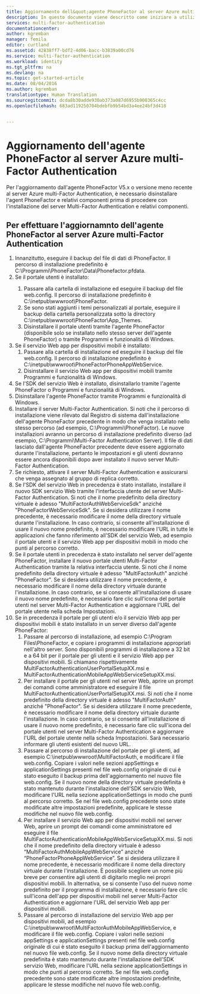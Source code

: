 ```yaml
---
title: Aggiornamento dell&quot;agente PhoneFactor al server Azure multi-Factor Authentication
description: In questo documento viene descritto come iniziare a utilizzare il server Azure MFA e come eseguire l&quot;aggiornamento dall&quot;agente phonefactor precedente.
services: multi-factor-authentication
documentationcenter: 
author: kgremban
manager: femila
editor: curtland
ms.assetid: 42838ff7-bdf2-4d06-bacc-b3839a00cd76
ms.service: multi-factor-authentication
ms.workload: identity
ms.tgt_pltfrm: na
ms.devlang: na
ms.topic: get-started-article
ms.date: 08/04/2016
ms.author: kgremban
translationtype: Human Translation
ms.sourcegitcommit: dcda8b30adde930ab373a087d6955b900365c4cc
ms.openlocfilehash: 683ad119250704bdebfb9b54bd3a4ee24bf3d418


---
```

# <a name="upgrading-the-phonefactor-agent-to-azure-multi-factor-authentication-server"></a>Aggiornamento dell'agente PhoneFactor al server Azure multi-Factor Authentication
Per l'aggiornamento dall'agente PhoneFactor V5.x o versione meno recente al server Azure multi-Factor Authentication, è necessario disinstallare l'agent PhoneFactor e relativi componenti prima di procedere con l'installazione del server Multi-Factor Authentication e relativi componenti.

## <a name="to-upgrade-the-phonefactor-agent-to-azure-multi-factor-authentication-server"></a>Per effettuare l'aggiornamnto dell'agente PhoneFactor al server Azure multi-Factor Authentication
<ol>
<li>Innanzitutto, eseguire il backup del file di dati di PhoneFactor. Il percorso di installazione predefinito è C:\Programmi\PhoneFactor\Data\Phonefactor.pfdata.


<li>Se il portale utenti è installato:</li>
<ol>
<li>Passare alla cartella di installazione ed eseguire il backup del file web.config. Il percorso di installazione predefinito è C:\inetpub\wwwroot\PhoneFactor.</li>


<li>Se sono stati aggiunti i temi personalizzati al portale, eseguire il backup della cartella personalizzata sotto la directory C:\inetpub\wwwroot\PhoneFactor\App_Themes.</li>


<li>Disinstallare il portale utenti tramite l'agente PhoneFactor (disponibile solo se installato nello stesso server dell'agente PhoneFactor) o tramite Programmi e funzionalità di Windows.</li></ol>




<li>Se il servizio Web app per dispositivi mobili è installato:

<ol>
<li>Passare alla cartella di installazione ed eseguire il backup del file web.config. Il percorso di installazione predefinito è C:\inetpub\wwwroot\PhoneFactorPhoneAppWebService.</li>
<li>Disinstallare il servizio Web app per dispositivi mobili tramite Programmi e funzionalità di Windows.</li></ol>

<li>Se l'SDK del servizio Web è installato, disinstallarlo tramite l'agente PhoneFactor o Programmi e funzionalità di Windows.

<li>Disinstallare l'agente PhoneFactor tramite Programmi e funzionalità di Windows.

<li>Installare il server Multi-Factor Authentication. Si noti che il percorso di installazione viene rilevato dal Registro di sistema dall'installazione dell'agente PhoneFactor precedente in modo che venga installato nello stesso percorso (ad esempio, C:\Programmi\PhoneFactor). Le nuove installazioni avranno un percorso di installazione predefinito diverso (ad esempio, C:\Programmi\Multi-Factor Authentication Server). Il file di dati lasciato dall'agente PhoneFactor precedente deve essere aggiornato durante l'installazione, pertanto le impostazioni e gli utenti dovranno essere ancora disponibili dopo aver installato il nuovo server Multi-Factor Authentication.

<li>Se richiesto, attivare il server Multi-Factor Authentication e assicurarsi che venga assegnato al gruppo di replica corretto.

<li>Se l'SDK del servizio Web in precedenza è stato installato, installare il nuovo SDK servizio Web tramite l'interfaccia utente del server Multi-Factor Authentication. Si noti che il nome predefinito della directory virtuale è adesso "MultiFactorAuthWebServiceSdk" anziché "PhoneFactorWebServiceSdk". Se si desidera utilizzare il nome precedente, è necessario modificare il nome della directory virtuale durante l'installazione. In caso contrario, si consente all'installazione di usare il nuovo nome predefinito, è necessario modificare l'URL in tutte le applicazioni che fanno riferimento all'SDK del servizio Web, ad esempio il portale utenti e il servizio Web app per dispositivi mobili in modo che punti al percorso corretto.

<li>Se il portale utenti in precedenza è stato installato nel server dell'agente PhoneFactor, installare il nuovo portale utenti Multi-Factor Authentication tramite la relativa interfaccia utente. Si noti che il nome predefinito della directory virtuale è adesso "MultiFactorAuth" anziché "PhoneFactor". Se si desidera utilizzare il nome precedente, è necessario modificare il nome della directory virtuale durante l'installazione. In caso contrario, se si consente all'installazione di usare il nuovo nome predefinito, è necessario fare clic sull'icona del portale utenti nel server Multi-Factor Authentication e aggiornare l'URL del portale utente nella scheda Impostazioni.

<li>Se in precedenza il portale per gli utenti e/o il servizio Web app per dispositivi mobili è stato installato in un server diverso dall'agente PhoneFactor:

<ol>
<li>Passare al percorso di installazione, ad esempio C:\Program Files\PhoneFactor, e copiare i programmi di installazione appropriati nell'altro server. Sono disponibili programmi di installazione a 32 bit e a 64 bit per il portale per gli utenti e il servizio Web app per dispositivi mobili. Si chiamano rispettivamente MultiFactorAuthenticationUserPortalSetupXX.msi e MultiFactorAuthenticationMobileAppWebServiceSetupXX.msi.</li>
<li>Per installare il portale per gli utenti nel server Web, aprire un prompt dei comandi come amministratore ed eseguire il file MultiFactorAuthenticationUserPortalSetupXX.msi. Si noti che il nome predefinito della directory virtuale è adesso "MultiFactorAuth" anziché "PhoneFactor". Se si desidera utilizzare il nome precedente, è necessario modificare il nome della directory virtuale durante l'installazione. In caso contrario, se si consente all'installazione di usare il nuovo nome predefinito, è necessario fare clic sull'icona del portale utenti nel server Multi-Factor Authentication e aggiornare l'URL del portale utente nella scheda Impostazioni. Sarà necessario informare gli utenti esistenti del nuovo URL.</li>
<li>Passare al percorso di installazione del portale per gli utenti, ad esempio C:\inetpub\wwwroot\MultiFactorAuth, e modificare il file web.config. Copiare i valori nelle sezioni appSettings e applicationSettings presenti nel file web.config originale di cui è stato eseguito il backup prima dell'aggiornamento nel nuovo file web.config. Se il nuovo nome della directory virtuale predefinita è stato mantenuto durante l'installazione dell'SDK servizio Web, modificare l'URL nella sezione applicationSettings in modo che punti al percorso corretto. Se nel file web.config precedente sono state modificate altre impostazioni predefinite, applicare le stesse modifiche nel nuovo file web.config.</li>
<li>Per installare il servizio Web app per dispositivi mobili nel server Web, aprire un prompt dei comandi come amministratore ed eseguire il file MultiFactorAuthenticationMobileAppWebServiceSetupXX.msi. Si noti che il nome predefinito della directory virtuale è adesso “MultiFactorAuthMobileAppWebService” anziché “PhoneFactorPhoneAppWebService”. Se si desidera utilizzare il nome precedente, è necessario modificare il nome della directory virtuale durante l'installazione. È possibile scegliere un nome più breve per consentire agli utenti di digitarlo meglio nei propri dispositivi mobili. In alternativa, se si consente l'uso del nuovo nome predefinito per il programma di installazione, è necessario fare clic sull'icona dell'app per dispositivi mobili nel server Multi-Factor Authentication e aggiornare l'URL del servizio Web app per dispositivi mobili.</li>
<li>Passare al percorso di installazione del servizio Web app per dispositivi mobili, ad esempio C:\inetpub\wwwroot\MultiFactorAuthMobileAppWebService, e modificare il file web.config. Copiare i valori nelle sezioni appSettings e applicationSettings presenti nel file web.config originale di cui è stato eseguito il backup prima dell'aggiornamento nel nuovo file web.config. Se il nuovo nome della directory virtuale predefinita è stato mantenuto durante l'installazione dell'SDK servizio Web, modificare l'URL nella sezione applicationSettings in modo che punti al percorso corretto. Se nel file web.config precedente sono state modificate altre impostazioni predefinite, applicare le stesse modifiche nel nuovo file web.config.</li></ol>



<!--HONumber=Dec16_HO2-->


